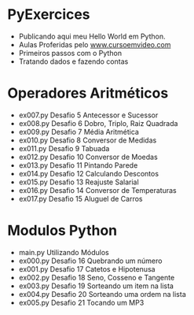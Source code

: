 # PyExercices
- Publicando aqui meu Hello World em Python.
- Aulas Proferidas pelo www.cursoemvideo.com
- Primeiros passos com o Python
- Tratando dados e fazendo contas
# Operadores Aritméticos
- ex007.py Desafio 5 Antecessor e Sucessor
- ex008.py Desafio 6 Dobro, Triplo, Raiz Quadrada
- ex009.py Desafio 7 Média Aritmética
- ex010.py Desafio 8 Conversor de Medidas
- ex011.py Desafio 9 Tabuada
- ex012.py Desafio 10 Conversor de Moedas
- ex013.py Desafio 11 Pintando Parede
- ex014.py Desafio 12 Calculando Descontos
- ex015.py Desafio 13 Reajuste Salarial
- ex016.py Desafio 14 Conversor de Temperaturas
- ex017.py Desafio 15 Aluguel de Carros
# Modulos Python
- main.py Utilizando Módulos
- ex000.py Desafio 16 Quebrando um número
- ex001.py Desafio 17 Catetos e Hipotenusa
- ex002.py Desafio 18 Seno, Cosseno e Tangente
- ex003.py Desafio 19 Sorteando um item na lista
- ex004.py Desafio 20 Sorteando uma ordem na lista
- ex005.py Desafio 21 Tocando um MP3
